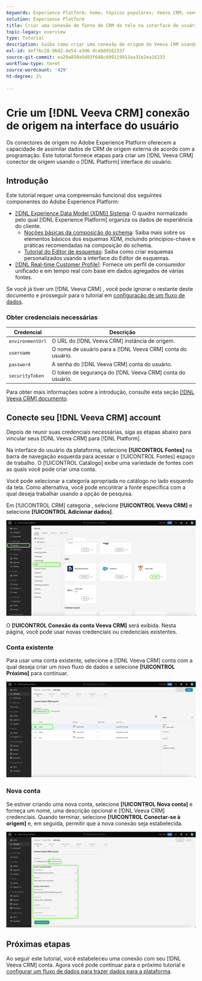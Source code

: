```yaml
---
keywords: Experience Platform; home; tópicos populares; Veeva CRM; veeva
solution: Experience Platform
title: Criar uma conexão de fonte de CRM de tela na interface do usuário
topic-legacy: overview
type: Tutorial
description: Saiba como criar uma conexão de origem do Veeva CRM usando a interface do usuário do Adobe Experience Platform.
exl-id: 4ef76c28-9bd2-4e54-a3d6-dceb89162337
source-git-commit: ea20a850a5d83f648c699119913aa31e2ea16233
workflow-type: tm+mt
source-wordcount: '429'
ht-degree: 1%

---
```


# Crie um [!DNL Veeva CRM] conexão de origem na interface do usuário

Os conectores de origem no Adobe Experience Platform oferecem a capacidade de assimilar dados de CRM de origem externa de acordo com a programação. Este tutorial fornece etapas para criar um [!DNL Veeva CRM] conector de origem usando o [!DNL Platform] interface do usuário.

## Introdução

Este tutorial requer uma compreensão funcional dos seguintes componentes do Adobe Experience Platform:

* [[!DNL Experience Data Model (XDM)] Sistema](../../../../../xdm/home.md): O quadro normalizado pelo qual [!DNL Experience Platform] organiza os dados de experiência do cliente.
   * [Noções básicas da composição do schema](../../../../../xdm/schema/composition.md): Saiba mais sobre os elementos básicos dos esquemas XDM, incluindo princípios-chave e práticas recomendadas na composição do schema.
   * [Tutorial do Editor de esquemas](../../../../../xdm/tutorials/create-schema-ui.md): Saiba como criar esquemas personalizados usando a interface do Editor de esquemas.
* [[!DNL Real-time Customer Profile]](../../../../../profile/home.md): Fornece um perfil de consumidor unificado e em tempo real com base em dados agregados de várias fontes.

Se você já tiver um [!DNL Veeva CRM] , você pode ignorar o restante deste documento e prosseguir para o tutorial em [configuração de um fluxo de dados](../../dataflow/crm.md).

### Obter credenciais necessárias

| Credencial | Descrição |
| ---------- | ----------- |
| `environmentUrl` | O URL do [!DNL Veeva CRM] instância de origem. |
| `username` | O nome de usuário para a [!DNL Veeva CRM] conta do usuário. |
| `password` | A senha do [!DNL Veeva CRM] conta do usuário. |
| `securityToken` | O token de segurança do [!DNL Veeva CRM] conta do usuário. |

Para obter mais informações sobre a introdução, consulte esta seção [[!DNL Veeva CRM] documento](https://developer.veevacrm.com/doc/Content/rest-api.htm).

## Conecte seu [!DNL Veeva CRM] account

Depois de reunir suas credenciais necessárias, siga as etapas abaixo para vincular seus [!DNL Veeva CRM] para [!DNL Platform].

Na interface do usuário da plataforma, selecione **[!UICONTROL Fontes]** na barra de navegação esquerda para acessar o [!UICONTROL Fontes] espaço de trabalho. O [!UICONTROL Catálogo] exibe uma variedade de fontes com as quais você pode criar uma conta.

Você pode selecionar a categoria apropriada no catálogo no lado esquerdo da tela. Como alternativa, você pode encontrar a fonte específica com a qual deseja trabalhar usando a opção de pesquisa.

Em [!UICONTROL CRM] categoria , selecione **[!UICONTROL Veeva CRM]** e selecione **[!UICONTROL Adicionar dados]**.

![catálogo](../../../../images/tutorials/create/veeva/catalog.png)

O **[!UICONTROL Conexão da conta Veeva CRM]** será exibida. Nesta página, você pode usar novas credenciais ou credenciais existentes.

### Conta existente

Para usar uma conta existente, selecione a [!DNL Veeva CRM] conta com a qual deseja criar um novo fluxo de dados e selecione **[!UICONTROL Próximo]** para continuar.

![existente](../../../../images/tutorials/create/veeva/existing.png)

### Nova conta

Se estiver criando uma nova conta, selecione **[!UICONTROL Nova conta]** e forneça um nome, uma descrição opcional e [!DNL Veeva CRM] credenciais. Quando terminar, selecione **[!UICONTROL Conectar-se à origem]** e, em seguida, permitir que a nova conexão seja estabelecida.

![novo](../../../../images/tutorials/create/veeva/new.png)

## Próximas etapas

Ao seguir este tutorial, você estabeleceu uma conexão com seu [!DNL Veeva CRM] conta. Agora você pode continuar para o próximo tutorial e [configurar um fluxo de dados para trazer dados para a plataforma](../../dataflow/crm.md).
